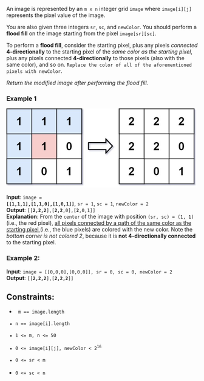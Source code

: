 An image is represented by an `m x n` integer grid `image` where `image[i][j]` represents the pixel value of the image.

You are also given three integers `sr`, `sc`, and `newColor`. 
You should perform a <b>flood fill</b> on the image starting from the pixel `image[sr][sc]`.

To perform a <b>flood fill</b>, consider the starting pixel, 
plus any pixels <i>connected</i> <b>4-directionally</b> to the starting pixel of the <i>same color as the starting pixel</i>, 
plus any pixels connected <b>4-directionally</b> to those pixels (also with the same color), and so on. 
`Replace the color of all of the aforementioned pixels with newColor`.

<i>Return the modified image after performing the flood fill.</i>

### Example 1

<img src="flood1-grid.jpg">

**Input**: <code>image = <b>[[1,1,1],[1,1,0],[1,0,1]]</b></code>, 
            `sr = 1`, `sc = 1`, `newColor = 2`  
**Output**: <code>[[<b>2,2,2</b>],[<b>2,2</b>,0],[<b>2</b>,0,1]]</code>    
**Explanation**: From the `center` of the image with position `(sr, sc) = (1, 1)` (i.e., the red pixel), 
<u>all pixels connected by a path of the same color as the starting pixel </u> (i.e., the blue pixels) are colored with the new color.
Note the *bottom corner is not colored 2*, because it is **not 4-directionally connected** to the starting pixel.

### Example 2:

**Input**: `image = [[0,0,0],[0,0,0]], sr = 0, sc = 0, newColor = 2`  
**Output**: <code>[[**2,2,2**],[**2,2,2**]]</code>  


Constraints:
-------------------
* <code> m == image.length  
* n == image[i].length
* 1 <= m, n <= 50
* 0 <= image[i][j], newColor < 2<sup>16</sup>
* 0 <= sr < m
* 0 <= sc < n </code>
